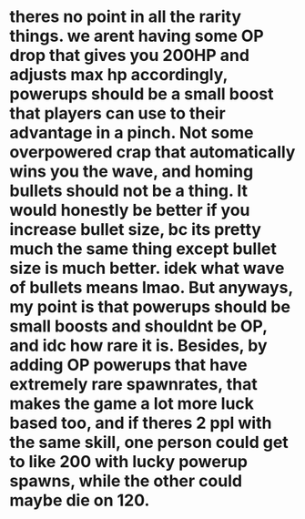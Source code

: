 # theres no point in all the rarity things. we arent having some OP drop that gives you 200HP and adjusts max hp accordingly, powerups should be a **small** boost that players can use to their advantage in a pinch. Not some overpowered crap that automatically wins you the wave, and homing bullets should not be a thing. It would honestly be better if you increase bullet size, bc its pretty much the same thing except bullet size is much better. idek what wave of bullets means lmao. But anyways, my point is that powerups should be small boosts and shouldnt be OP, and idc how rare it is. Besides, by adding  OP powerups that have extremely rare spawnrates, that makes the game  a lot more luck based too, and if theres 2 ppl with the same skill, one person could get to like 200 with lucky powerup spawns, while the other could maybe die on 120.
